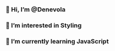 ### 👋 Hi, I’m @Denevola
### 👀 I’m interested in Styling
### 🌱 I’m currently learning JavaScript

<!---
Denevola/Denevola is a ✨ special ✨ repository because its `README.md` (this file) appears on your GitHub profile.
You can click the Preview link to take a look at your changes.
--->
